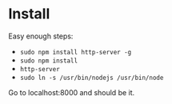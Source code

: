 # Install

Easy enough steps:

- `sudo npm install http-server -g`
- `sudo npm install`
- `http-server`
- `sudo ln -s /usr/bin/nodejs /usr/bin/node`

Go to localhost:8000 and should be it.

